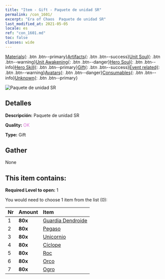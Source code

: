 ```yaml
---
title: "Item - Gift - Paquete de unidad SR"
permalink: /con_1601/
excerpt: "Era of Chaos  Paquete de unidad SR"
last_modified_at: 2021-05-05
locale: es
ref: "con_1601.md"
toc: false
classes: wide
---
```

 [Materials](/ItemsES/){: .btn .btn--primary}[Artifacts](/ItemsES/Artifacts/){: .btn .btn--success}[Unit Soul](/ItemsES/UnitSoul/){: .btn .btn--warning}[Unit Awakening](/ItemsES/UnitAwakening/){: .btn .btn--danger}[Hero Soul](/ItemsES/HeroSoul/){: .btn .btn--info}[Hero Skill](/ItemsES/HeroSkill/){: .btn .btn--primary}[Gift](/ItemsES/Gift/){: .btn .btn--success}[Event related](/ItemsES/Events/){: .btn .btn--warning}[Avatars](/ItemsES/Avatars/){: .btn .btn--danger}[Consumables](/ItemsES/Consumables/){: .btn .btn--info}[Unknown](/ItemsES/Unknown/){: .btn .btn--primary}

 ![Paquete de unidad SR](/images/t/i_907167.png)

## Detalles
 **Descripción:** Paquete de unidad SR

 **Quality:** <span style="color: #DA70D6">OK</span>

 **Type:** Gift

## Gather

  None

## This item contains:

 **Required Level to open:** 1

 You would need to choose 1 item from the list (0):

  | Nr | Amount |     Item    |
  |:---|:-------|:------------|
  | 1 |  **80x** | [Guardia Dendroide](/ItemsES/unt_203/) |  | 
  | 2 |  **80x** | [Pegaso](/ItemsES/unt_202/) |  | 
  | 3 |  **80x** | [Unicornio](/ItemsES/unt_204/) |  | 
  | 4 |  **80x** | [Cíclope](/ItemsES/unt_222/) |  | 
  | 5 |  **80x** | [Roc](/ItemsES/unt_221/) |  | 
  | 6 |  **80x** | [Orco](/ItemsES/unt_219/) |  | 
  | 7 |  **80x** | [Ogro](/ItemsES/unt_220/) |  | 
